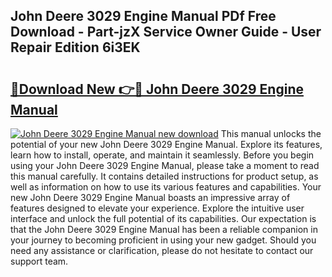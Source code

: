 ## John Deere 3029 Engine Manual PDf Free Download - Part-jzX Service Owner Guide - User Repair Edition 6i3EK

# <h2><a href="http://bc92455.oget.top/?id=John+Deere+3029+Engine+Manual">🔗Download New 👉🔴 John Deere 3029 Engine Manual</a></h2>

[![John Deere 3029 Engine Manual new download](https://i.imgur.com/5g1atiW.png)](http://bc92455.oget.top/?id=John+Deere+3029+Engine+Manual)
This manual unlocks the potential of your new John Deere 3029 Engine Manual. Explore its features, learn how to install, operate, and maintain it seamlessly. Before you begin using your John Deere 3029 Engine Manual, please take a moment to read this manual carefully. It contains detailed instructions for product setup, as well as information on how to use its various features and capabilities. Your new John Deere 3029 Engine Manual boasts an impressive array of features designed to elevate your experience. Explore the intuitive user interface and unlock the full potential of its capabilities. Our expectation is that the John Deere 3029 Engine Manual has been a reliable companion in your journey to becoming proficient in using your new gadget. Should you need any assistance or clarification, please do not hesitate to contact our support team.
